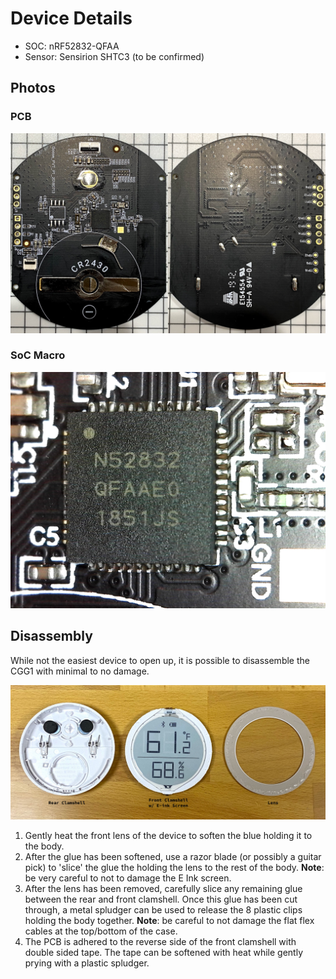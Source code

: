 # Device Details

- SOC: nRF52832-QFAA
- Sensor: Sensirion SHTC3 (to be confirmed)

## Photos

### PCB

![CGG1 PCB](images/cgg1-pcb.jpg)

### SoC Macro

![CGG1 nRF52 Macro](images/cgg1-pcb-nrf52-macro.jpg)

## Disassembly

While not the easiest device to open up, it is possible to disassemble the CGG1 with minimal to no damage.

![CGG1 Dissasembled](images/cgg1-dissasembled.jpg)

1. Gently heat the front lens of the device to soften the blue holding it to the body.
2. After the glue has been softened, use a razor blade (or possibly a guitar pick) to 'slice' the glue the holding the lens to the rest of the body. **Note**: be very careful to not to damage the E Ink screen.
3. After the lens has been removed, carefully slice any remaining glue between the rear and front clamshell. Once this glue has been cut through, a metal spludger can be used to release the 8 plastic clips holding the body together. **Note**: be careful to not damage the flat flex cables at the top/bottom of the case.
4. The PCB is adhered to the reverse side of the front clamshell with double sided tape. The tape can be softened with heat while gently prying with a plastic spludger.
